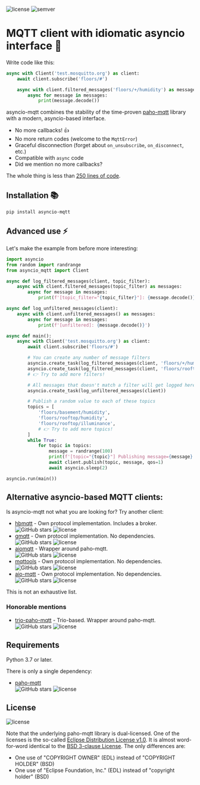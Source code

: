 ![license](https://img.shields.io/github/license/sbtinstruments/asyncio-mqtt)
![semver](https://img.shields.io/github/v/tag/sbtinstruments/asyncio-mqtt?sort=semver)

# MQTT client with idiomatic asyncio interface 🙌

Write code like this:

```python
async with Client('test.mosquitto.org') as client:
    await client.subscribe('floors/#')

    async with client.filtered_messages('floors/+/humidity') as messages:
        async for message in messages:
            print(message.decode())
```

asyncio-mqtt combines the stability of the time-proven [paho-mqtt](https://github.com/eclipse/paho.mqtt.python) library with a modern, asyncio-based interface.

* No more callbacks! 👍
* No more return codes (welcome to the `MqttError`)
* Graceful disconnection (forget about `on_unsubscribe`, `on_disconnect`, etc.)
* Compatible with `async` code
* Did we mention no more callbacks?

The whole thing is less than [250 lines of code](https://github.com/sbtinstruments/asyncio-mqtt/blob/master/asyncio_mqtt/client.py).

## Installation 📚

`pip install asyncio-mqtt`

## Advanced use ⚡

Let's make the example from before more interesting:

```python
import asyncio
from random import randrange
from asyncio_mqtt import Client

async def log_filtered_messages(client, topic_filter):
    async with client.filtered_messages(topic_filter) as messages:
        async for message in messages:
            print(f'[topic_filter="{topic_filter}"]: {message.decode()}')

async def log_unfiltered_messages(client):
    async with client.unfiltered_messages() as messages:
        async for message in messages:
            print(f'[unfiltered]: {message.decode()}')

async def main():
    async with Client('test.mosquitto.org') as client:
        await client.subscribe('floors/#')

        # You can create any number of message filters
        asyncio.create_task(log_filtered_messages(client, 'floors/+/humidity'))
        asyncio.create_task(log_filtered_messages(client, 'floors/rooftop/#'))
        # 👉 Try to add more filters!

        # All messages that doesn't match a filter will get logged here
        asyncio.create_task(log_unfiltered_messages(client))

        # Publish a random value to each of these topics
        topics = [
            'floors/basement/humidity',
            'floors/rooftop/humidity',
            'floors/rooftop/illuminance',
            # 👉 Try to add more topics!
        ]
        while True:
            for topic in topics:
                message = randrange(100)
                print(f'[topic="{topic}"] Publishing message={message}')
                await client.publish(topic, message, qos=1)
                await asyncio.sleep(2)

asyncio.run(main())
```

## Alternative asyncio-based MQTT clients:

Is asyncio-mqtt not what you are looking for? Try another client:

 * [hbmqtt](https://github.com/beerfactory/hbmqtt) - Own protocol implementation. Includes a broker.  
   ![GitHub stars](https://img.shields.io/github/stars/beerfactory/hbmqtt)
   ![license](https://img.shields.io/github/license/beerfactory/hbmqtt)
 * [gmqtt](https://github.com/wialon/gmqtt) - Own protocol implementation. No dependencies.  
   ![GitHub stars](https://img.shields.io/github/stars/wialon/gmqtt)
   ![license](https://img.shields.io/github/license/wialon/gmqtt)
 * [aiomqtt](https://github.com/mossblaser/aiomqtt) - Wrapper around paho-mqtt.  
   ![GitHub stars](https://img.shields.io/github/stars/mossblaser/aiomqtt)
   ![license](https://img.shields.io/github/license/mossblaser/aiomqtt)
 * [mqttools](https://github.com/eerimoq/mqttools) - Own protocol implementation. No dependencies.  
   ![GitHub stars](https://img.shields.io/github/stars/eerimoq/mqttools)
   ![license](https://img.shields.io/github/license/eerimoq/mqttools)
 * [aio-mqtt](https://github.com/NotJustAToy/aio-mqtt) - Own protocol implementation. No dependencies.  
   ![GitHub stars](https://img.shields.io/github/stars/NotJustAToy/aio-mqtt)
   ![license](https://img.shields.io/github/license/NotJustAToy/aio-mqtt)

This is not an exhaustive list.

### Honorable mentions

 * [trio-paho-mqtt](https://github.com/bkanuka/trio-paho-mqtt) - Trio-based. Wrapper around paho-mqtt.  
   ![GitHub stars](https://img.shields.io/github/stars/bkanuka/trio-paho-mqtt)
   ![license](https://img.shields.io/github/license/bkanuka/trio-paho-mqtt)

## Requirements

Python 3.7 or later.

There is only a single dependency:

 * [paho-mqtt](https://github.com/eclipse/paho.mqtt.python)  
   ![GitHub stars](https://img.shields.io/github/stars/eclipse/paho.mqtt.python) ![license](https://img.shields.io/github/license/eclipse/paho.mqtt.python)

## License

![license](https://img.shields.io/github/license/sbtinstruments/asyncio-mqtt)

Note that the underlying paho-mqtt library is dual-licensed. One of the licenses is the so-called [Eclipse Distribution License v1.0](https://www.eclipse.org/org/documents/edl-v10.php). It is almost word-for-word identical to the [BSD 3-clause License](https://opensource.org/licenses/BSD-3-Clause). The only differences are:
 * One use of "COPYRIGHT OWNER" (EDL) instead of "COPYRIGHT HOLDER" (BSD)
 * One use of "Eclipse Foundation, Inc." (EDL) instead of "copyright holder" (BSD)